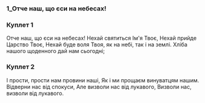 ### 1_Отче наш, що єси на небесах!
### Куплет 1
Отче наш, що єси на небесах! Нехай святиться Ім'я Твоє, Нехай прийде Царство Твоє, Нехай буде воля Твоя, як на небі, так і на землі. Хліба нашого щоденного дай нам сьогодні;
### Куплет 2
І прости, прости нам провини наші, Як і ми прощаєм винуватцям нашим. Відверни нас від спокуси, Але визволи нас від лукавого, Визволи нас, визволи від лукавого.
